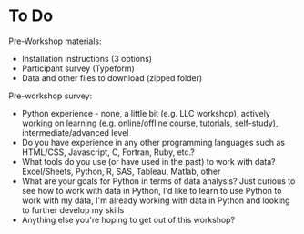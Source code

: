 # To Do

Pre-Workshop materials:
- Installation instructions (3 options)
- Participant survey (Typeform)
- Data and other files to download (zipped folder)


Pre-workshop survey:
- Python experience - none, a little bit (e.g. LLC workshop), actively working on learning (e.g. online/offline course, tutorials, self-study), intermediate/advanced level
- Do you have experience in any other programming languages such as HTML/CSS, Javascript, C, Fortran, Ruby, etc.?
- What tools do you use (or have used in the past) to work with data? Excel/Sheets, Python, R, SAS, Tableau, Matlab, other
- What are your goals for Python in terms of data analysis? Just curious to see how to work with data in Python, I'd like to learn to use Python to work with my data, I'm already working with data in Python and looking to further develop my skills
- Anything else you're hoping to get out of this workshop?
